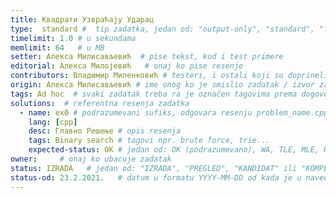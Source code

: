 ```yaml
---
title: Квадрати Узвраћају Ударац
type:  standard #  tip zadatka, jedan od: "output-only", "standard", "functional"
timelimit: 1.0 # u sekundama
memlimit: 64   # u MB
setter: Алекса Милисављевић  # pise tekst, kod i test primere
editorial: Алекса Милојевић   # onaj ko pise resenje
contributors: Владимир Миленковић # testeri, i ostali koji su doprineli zadatku
origin: Алекса Милисављевић # ime onog ko je smislio zadatak / izvor zadatka
tags: Ad hoc  # svaki zadatak treba ra je označen tagovima prema dogovorenoj listi tagova
solutions:  # referentna resenja zadatka
  - name: ex0 # podrazumevani sufiks, odgovara resenju problem_name.cpp
    lang: [cpp]
    desc: Главно Решење # opis resenja
    tags: Binary search # tagovi npr. brute force, trie...
    expected-status: ОК # jedan od: OK (podrazumevano), WA, TLE, MLE, RTE
owner:     # onaj ko ubacuje zadatak
status: IZRADA   # jedan od: "IZRADA", "PREGLED", "KANDIDAT" ili "KOMPLETAN".
status-od: 23.2.2021.   # datum u formatu YYYY-MM-DD od kada je u navedenom statusu
---
```

